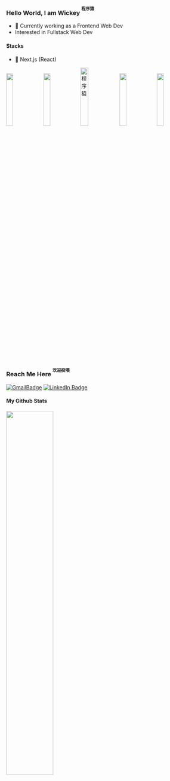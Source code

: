 ### Hello World, I am Wickey <sup> <sup>程序猿</sup> </sup>
- 🔭 Currently working as a Frontend Web Dev 
- Interested in Fullstack Web Dev

#### Stacks
- 🤖 Next.js (React)

<div id="header">
  <img src="https://media.giphy.com/media/quEsMOrr3hmQ8/giphy.gif" width="19%"/>
  <img src="https://media.giphy.com/media/quEsMOrr3hmQ8/giphy.gif" width="19%"/>
  <!--<img src="https://media.giphy.com/media/zOvBKUUEERdNm/giphy.gif" width="20%"/> -->
  <img src="https://media.giphy.com/media/QNFhOolVeCzPQ2Mx85/giphy.gif" width="20%" alt ="程序猿"/>
  <img src="https://media.giphy.com/media/quEsMOrr3hmQ8/giphy.gif" width="19%"/>
  <img src="https://media.giphy.com/media/quEsMOrr3hmQ8/giphy.gif" width="19%"/>
</div>

### Reach Me Here <sup> <sup>欢迎投喂</sup> </sup>
<p>
  <a href="mailto:wickeychai02+work@gmail.com"><img src="https://img.shields.io/badge/Gmail-%23D14836.svg?&style=for-the-badge&logo=gmail&logoColor=white" alt="GmailBadge"/></a>
  <a href="https://www.linkedin.com/in/wickey-chai-3263a923b/"><img src="https://img.shields.io/badge/LinkedIn-blue?style=for-the-badge&logo=linkedin&logoColor=white" alt="LinkedIn Badge"/></a>
</p>


#### My Github Stats
<div>
<!-- (https://git.io/streak-stats) -->
<img align="left" width="50%" src="https://streak-stats.demolab.com?user=WickeyZ&theme=dark&date_format=j%20M%5B%20Y%5D&"/>
  
<!-- (https://github.com/anuraghazra/github-readme-stats) -->
<!-- img align="left" width="36%" src="https://github-readme-stats-git-master-wickeyc.vercel.app/api/top-langs/?username=wickeyc&hide=html,jupyter%20notebook&layout=compact&exclude_repo=readme-stats,ShopeeBannerAd,ShopeeBannerAdDisplay,A-Letter,topszecrettelegram,NewYearEve&theme=dark&custom_title=Languages"/>
</div>

<sup><sup><sup>正在发育，请多指教</sup></sup></sup>

<!-- 
                      _oo0oo_
                     o8888888o
                     88" . "88
                     (| -_- |)
                     0\  =  /0
                   ___/`---'\___
                 .' \\|     |// '.
                / \\|||  :  |||// \
               / _||||| -:- |||||- \
              |   | \\\  -  /// |   |
              | \_|  ''\---/''  |_/ |
              \  .-\__  '-'  ___/-. /
             ___'. .'  /--.--\  `. .'___
         ."" '<  `.___\_<|>_/___.' >' "".
        | | :  `- \`.;`\ _ /`;.`/ - ` : | |
        \  \ `_.   \_ __\ /__ _/   .-` /  /
    =====`-.____`.___ \_____/___.-`___.-'=====
                      `=---='

    ~~~~~~~~~~~~~~~~~~~~~~~~~~~~~~~~~~~~~~~~~~~

             佛祖保佑         永无BUG 
-->
 
